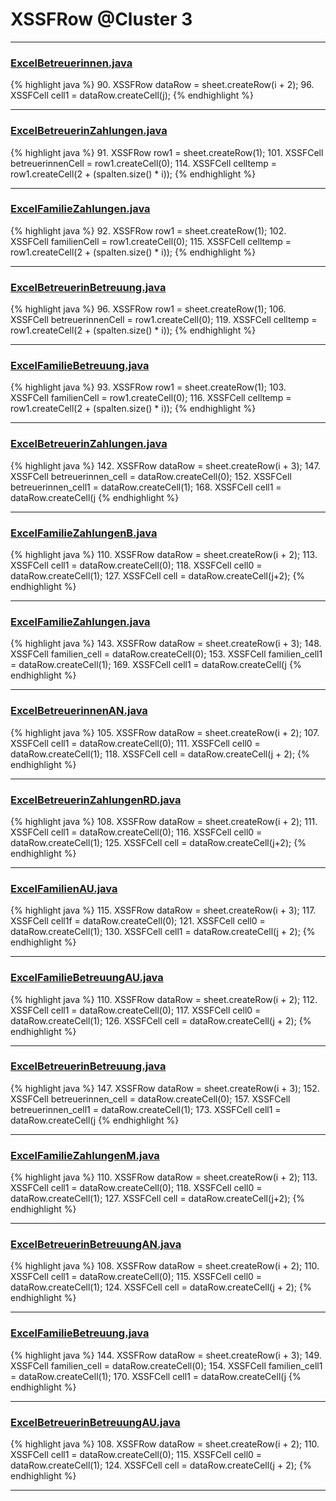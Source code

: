 # XSSFRow @Cluster 3

***

### [ExcelBetreuerinnen.java](https://searchcode.com/codesearch/view/91974026/)
{% highlight java %}
90. XSSFRow dataRow = sheet.createRow(i + 2);
96.   XSSFCell cell1 = dataRow.createCell(j);
{% endhighlight %}

***

### [ExcelBetreuerinZahlungen.java](https://searchcode.com/codesearch/view/91974041/)
{% highlight java %}
91. XSSFRow row1 = sheet.createRow(1);
101. XSSFCell betreuerinnenCell = row1.createCell(0);
114.   XSSFCell celltemp = row1.createCell(2 + (spalten.size() * i));
{% endhighlight %}

***

### [ExcelFamilieZahlungen.java](https://searchcode.com/codesearch/view/91974043/)
{% highlight java %}
92. XSSFRow row1 = sheet.createRow(1);
102. XSSFCell familienCell = row1.createCell(0);
115.   XSSFCell celltemp = row1.createCell(2 + (spalten.size() * i));
{% endhighlight %}

***

### [ExcelBetreuerinBetreuung.java](https://searchcode.com/codesearch/view/91974062/)
{% highlight java %}
96. XSSFRow row1 = sheet.createRow(1);
106. XSSFCell betreuerinnenCell = row1.createCell(0);
119.   XSSFCell celltemp = row1.createCell(2 + (spalten.size() * i));
{% endhighlight %}

***

### [ExcelFamilieBetreuung.java](https://searchcode.com/codesearch/view/91974011/)
{% highlight java %}
93. XSSFRow row1 = sheet.createRow(1);
103. XSSFCell familienCell = row1.createCell(0);
116.   XSSFCell celltemp = row1.createCell(2 + (spalten.size() * i));
{% endhighlight %}

***

### [ExcelBetreuerinZahlungen.java](https://searchcode.com/codesearch/view/91974041/)
{% highlight java %}
142. XSSFRow dataRow = sheet.createRow(i + 3);
147. XSSFCell betreuerinnen_cell = dataRow.createCell(0);
152. XSSFCell betreuerinnen_cell1 = dataRow.createCell(1);
168.         XSSFCell cell1 = dataRow.createCell(j
{% endhighlight %}

***

### [ExcelFamilieZahlungenB.java](https://searchcode.com/codesearch/view/91974028/)
{% highlight java %}
110. XSSFRow dataRow = sheet.createRow(i + 2);
113. XSSFCell cell1 = dataRow.createCell(0);
118. XSSFCell cell0 = dataRow.createCell(1);
127.   XSSFCell cell = dataRow.createCell(j+2);
{% endhighlight %}

***

### [ExcelFamilieZahlungen.java](https://searchcode.com/codesearch/view/91974043/)
{% highlight java %}
143. XSSFRow dataRow = sheet.createRow(i + 3);
148. XSSFCell familien_cell = dataRow.createCell(0);
153. XSSFCell familien_cell1 = dataRow.createCell(1);
169.         XSSFCell cell1 = dataRow.createCell(j
{% endhighlight %}

***

### [ExcelBetreuerinnenAN.java](https://searchcode.com/codesearch/view/91974014/)
{% highlight java %}
105. XSSFRow dataRow = sheet.createRow(i + 2);
107. XSSFCell cell1 = dataRow.createCell(0);
111. XSSFCell cell0 = dataRow.createCell(1);
118.   XSSFCell cell = dataRow.createCell(j + 2);
{% endhighlight %}

***

### [ExcelBetreuerinZahlungenRD.java](https://searchcode.com/codesearch/view/91974030/)
{% highlight java %}
108. XSSFRow dataRow = sheet.createRow(i + 2);
111. XSSFCell cell1 = dataRow.createCell(0);
116. XSSFCell cell0 = dataRow.createCell(1);
125.   XSSFCell cell = dataRow.createCell(j+2);
{% endhighlight %}

***

### [ExcelFamilienAU.java](https://searchcode.com/codesearch/view/91974058/)
{% highlight java %}
115. XSSFRow dataRow = sheet.createRow(i + 3);
117. XSSFCell cell1f = dataRow.createCell(0);
121. XSSFCell cell0 = dataRow.createCell(1);
130.   XSSFCell cell1 = dataRow.createCell(j + 2);
{% endhighlight %}

***

### [ExcelFamilieBetreuungAU.java](https://searchcode.com/codesearch/view/91974021/)
{% highlight java %}
110. XSSFRow dataRow = sheet.createRow(i + 2);
112. XSSFCell cell1 = dataRow.createCell(0);
117. XSSFCell cell0 = dataRow.createCell(1);
126.   XSSFCell cell = dataRow.createCell(j + 2);
{% endhighlight %}

***

### [ExcelBetreuerinBetreuung.java](https://searchcode.com/codesearch/view/91974062/)
{% highlight java %}
147. XSSFRow dataRow = sheet.createRow(i + 3);
152. XSSFCell betreuerinnen_cell = dataRow.createCell(0);
157. XSSFCell betreuerinnen_cell1 = dataRow.createCell(1);
173.         XSSFCell cell1 = dataRow.createCell(j
{% endhighlight %}

***

### [ExcelFamilieZahlungenM.java](https://searchcode.com/codesearch/view/91974009/)
{% highlight java %}
110. XSSFRow dataRow = sheet.createRow(i + 2);
113. XSSFCell cell1 = dataRow.createCell(0);
118. XSSFCell cell0 = dataRow.createCell(1);
127.   XSSFCell cell = dataRow.createCell(j+2);
{% endhighlight %}

***

### [ExcelBetreuerinBetreuungAN.java](https://searchcode.com/codesearch/view/91974023/)
{% highlight java %}
108. XSSFRow dataRow = sheet.createRow(i + 2);
110. XSSFCell cell1 = dataRow.createCell(0);
115. XSSFCell cell0 = dataRow.createCell(1);
124.   XSSFCell cell = dataRow.createCell(j + 2);
{% endhighlight %}

***

### [ExcelFamilieBetreuung.java](https://searchcode.com/codesearch/view/91974011/)
{% highlight java %}
144. XSSFRow dataRow = sheet.createRow(i + 3);
149. XSSFCell familien_cell = dataRow.createCell(0);
154. XSSFCell familien_cell1 = dataRow.createCell(1);
170.         XSSFCell cell1 = dataRow.createCell(j
{% endhighlight %}

***

### [ExcelBetreuerinBetreuungAU.java](https://searchcode.com/codesearch/view/91974007/)
{% highlight java %}
108. XSSFRow dataRow = sheet.createRow(i + 2);
110. XSSFCell cell1 = dataRow.createCell(0);
115. XSSFCell cell0 = dataRow.createCell(1);
124.   XSSFCell cell = dataRow.createCell(j + 2);
{% endhighlight %}

***

